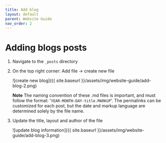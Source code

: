 ```yaml
---
title: Add blog
layout: default
parent: Website Guide
nav_order: 2
---
```




# Adding blogs posts 

1. Navigate to the `_posts` directory

2. On the top right corner: Add file -> create new file 

    ![create new blog]({{ site.baseurl }}/assets/img/website-guide/add-blog-2.png)
    
    **Note** The naming convention of these .md files is important, and must follow the format: '`YEAR-MONTH-DAY-title.MARKUP`'. The permalinks can be customized for each post, but the date and markup language are determined solely by the file name.

3. Update the title, layout and author of the file

    ![update blog information]({{ site.baseurl }}/assets/img/website-guide/add-blog-3.png)




